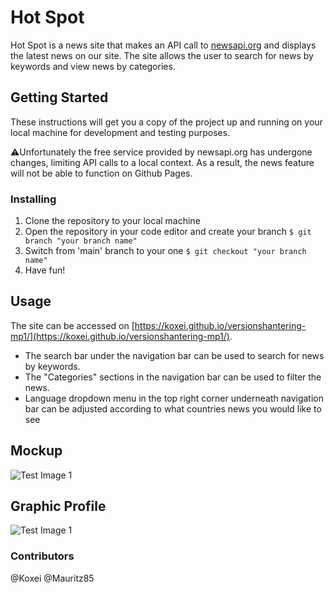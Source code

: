 # Hot Spot

Hot Spot is a news site that makes an API call to [newsapi.org](https://newsapi.org/) and displays the latest news on our site. The site allows the user to search for news by keywords and view news by categories.

## Getting Started

These instructions will get you a copy of the project up and running on your local machine for development and testing purposes.

:warning:Unfortunately the free service provided by newsapi.org has undergone changes, limiting API calls to a local context. As a result, the news feature will not be able to function on Github Pages.


### Installing

1. Clone the repository to your local machine
2. Open the repository in your code editor and create your branch ``` $ git branch "your branch name" ```
3. Switch from 'main' branch to your one ``` $ git checkout "your branch name" ```
4. Have fun!

## Usage

The site can be accessed on [https://koxei.github.io/versionshantering-mp1/](https://koxei.github.io/versionshantering-mp1/).
- The search bar under the navigation bar can be used to search for news by keywords.
- The "Categories" sections in the navigation bar can be used to filter the news.
- Language dropdown menu in the top right corner underneath navigation bar can be adjusted according to what countries news you would like to see

## Mockup
![Test Image 1](https://user-images.githubusercontent.com/109244116/213180469-12ceab39-f5b1-4392-bd20-a1fd263ddcc5.png)

## Graphic Profile
![Test Image 1](https://user-images.githubusercontent.com/109244116/213180549-cbe4a4ef-e8c7-4b6f-bcbd-126a30a1f09d.png)

### Contributors
@Koxei
@Mauritz85
